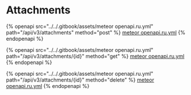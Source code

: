 # Attachments

{% openapi src="../../.gitbook/assets/meteor openapi.ru.yml" path="/api/v3/attachments" method="post" %}
[meteor openapi.ru.yml](<../../.gitbook/assets/meteor openapi.ru.yml>)
{% endopenapi %}

{% openapi src="../../.gitbook/assets/meteor openapi.ru.yml" path="/api/v3/attachments/{id}" method="get" %}
[meteor openapi.ru.yml](<../../.gitbook/assets/meteor openapi.ru.yml>)
{% endopenapi %}

{% openapi src="../../.gitbook/assets/meteor openapi.ru.yml" path="/api/v3/attachments/{id}" method="delete" %}
[meteor openapi.ru.yml](<../../.gitbook/assets/meteor openapi.ru.yml>)
{% endopenapi %}
